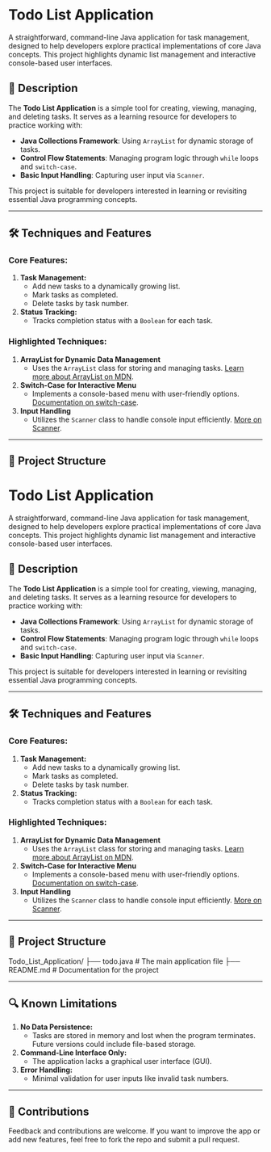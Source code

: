 # Todo List Application

A straightforward, command-line Java application for task management, designed to help developers explore practical implementations of core Java concepts. This project highlights dynamic list management and interactive console-based user interfaces.

## 📜 Description

The **Todo List Application** is a simple tool for creating, viewing, managing, and deleting tasks. It serves as a learning resource for developers to practice working with:
- **Java Collections Framework**: Using `ArrayList` for dynamic storage of tasks.
- **Control Flow Statements**: Managing program logic through `while` loops and `switch-case`.
- **Basic Input Handling**: Capturing user input via `Scanner`.

This project is suitable for developers interested in learning or revisiting essential Java programming concepts.

---

## 🛠 Techniques and Features

### **Core Features:**
1. **Task Management:**
   - Add new tasks to a dynamically growing list.
   - Mark tasks as completed.
   - Delete tasks by task number.
2. **Status Tracking:**
   - Tracks completion status with a `Boolean` for each task.

### **Highlighted Techniques:**
1. **ArrayList for Dynamic Data Management**
   - Uses the `ArrayList` class for storing and managing tasks. [Learn more about ArrayList on MDN](https://docs.oracle.com/javase/8/docs/api/java/util/ArrayList.html).
2. **Switch-Case for Interactive Menu**
   - Implements a console-based menu with user-friendly options. [Documentation on switch-case](https://docs.oracle.com/javase/tutorial/java/nutsandbolts/switch.html).
3. **Input Handling**
   - Utilizes the `Scanner` class to handle console input efficiently. [More on Scanner](https://docs.oracle.com/javase/8/docs/api/java/util/Scanner.html).

---

## 📂 Project Structure

# Todo List Application

A straightforward, command-line Java application for task management, designed to help developers explore practical implementations of core Java concepts. This project highlights dynamic list management and interactive console-based user interfaces.

## 📜 Description

The **Todo List Application** is a simple tool for creating, viewing, managing, and deleting tasks. It serves as a learning resource for developers to practice working with:
- **Java Collections Framework**: Using `ArrayList` for dynamic storage of tasks.
- **Control Flow Statements**: Managing program logic through `while` loops and `switch-case`.
- **Basic Input Handling**: Capturing user input via `Scanner`.

This project is suitable for developers interested in learning or revisiting essential Java programming concepts.

---

## 🛠 Techniques and Features

### **Core Features:**
1. **Task Management:**
   - Add new tasks to a dynamically growing list.
   - Mark tasks as completed.
   - Delete tasks by task number.
2. **Status Tracking:**
   - Tracks completion status with a `Boolean` for each task.

### **Highlighted Techniques:**
1. **ArrayList for Dynamic Data Management**
   - Uses the `ArrayList` class for storing and managing tasks. [Learn more about ArrayList on MDN](https://docs.oracle.com/javase/8/docs/api/java/util/ArrayList.html).
2. **Switch-Case for Interactive Menu**
   - Implements a console-based menu with user-friendly options. [Documentation on switch-case](https://docs.oracle.com/javase/tutorial/java/nutsandbolts/switch.html).
3. **Input Handling**
   - Utilizes the `Scanner` class to handle console input efficiently. [More on Scanner](https://docs.oracle.com/javase/8/docs/api/java/util/Scanner.html).

---

## 📂 Project Structure
Todo_List_Application/
├── todo.java            # The main application file
├── README.md            # Documentation for the project

---

## 🔍 Known Limitations

1. **No Data Persistence:**
   - Tasks are stored in memory and lost when the program terminates. Future versions could include file-based storage.
2. **Command-Line Interface Only:**
   - The application lacks a graphical user interface (GUI).
3. **Error Handling:**
   - Minimal validation for user inputs like invalid task numbers.

---

## 📎 Contributions

Feedback and contributions are welcome. If you want to improve the app or add new features, feel free to fork the repo and submit a pull request.

